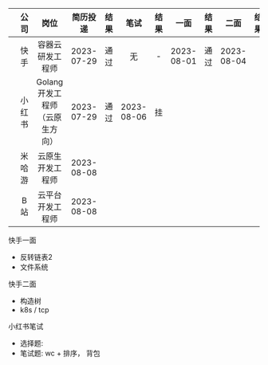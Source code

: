 

|       |  公司  |              岗位              |  简历投递  | 结果  |    笔试    | 结果  |    一面    | 结果  |    二面    | 结果  |
| :---: | :----: | :----------------------------: | :--------: | :---: | :--------: | :---: | :--------: | :---: | :--------: | :---: |
|       |  快手  |        容器云研发工程师        | 2023-07-29 | 通过  |     无     |   -   | 2023-08-01 | 通过  | 2023-08-04 |
|       | 小红书 | Golang开发工程师（云原生方向） | 2023-07-29 | 通过  | 2023-08-06 |  挂   |            |       |            |
|       | 米哈游 |        云原生开发工程师        | 2023-08-08 |       |            |       |            |       |            |
|       |  B站   |        云平台开发工程师        | 2023-08-08 |       |            |       |            |       |            |


快手一面
- 反转链表2 
- 文件系统

快手二面
- 构造树
- k8s / tcp


小红书笔试
- 选择题: 
- 笔试题: wc + 排序， 背包